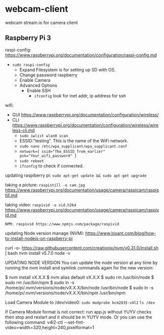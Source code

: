 # webcam-client
webcam stream.io for camera client




## Raspberry Pi 3

raspi-config: https://www.raspberrypi.org/documentation/configuration/raspi-config.md
* `sudo raspi-config`
    * Expand Filesystem is for setting up SD with OS.
    * Change password raspberry
    * Enable Camera
    * Advanced Options
        * Enable SSH
            * `ifconfig` look for inet addr, ip address for ssh


wifi:
* GUI https://www.raspberrypi.org/documentation/configuration/wireless/
* CLI https://www.raspberrypi.org/documentation/configuration/wireless/wireless-cli.md
    * `sudo iwlist wlan0 scan`
    * ESSID:"testing". This is the name of the WiFi network.
    * `sudo nano /etc/wpa_supplicant/wpa_supplicant.conf`
    * `network={
            ssid="The_ESSID_from_earlier"
            psk="Your_wifi_password"
        }`
    * `sudo reboot`
    * `ifconfig` to check if connected.

updating raspiberry pi: `sudo apt-get update && sudo apt-get upgrade`

taking a picture: `raspistill -o cam.jpg`
https://www.raspberrypi.org/documentation/usage/camera/raspicam/raspistill.md

taking video: `raspivid -o vid.h264`
https://www.raspberrypi.org/documentation/usage/camera/raspicam/raspivid.md

    NPM: raspivid https://www.npmjs.com/package/raspivid

updating Node version manage (NVM):
https://www.losant.com/blog/how-to-install-nodejs-on-raspberry-pi

curl -o- https://raw.githubusercontent.com/creationix/nvm/v0.31.0/install.sh | bash
nvm install v5.7.0
node -v

UPDATING NODE VERSION
You can update the node version at any time by running the nvm install and symlink commands again for the new version:

$ nvm install vX.X.X
$ nvm alias default vX.X.X
$ sudo rm /usr/bin/node
$ sudo rm /usr/bin/npm
$ sudo ln -s /home/pi/.nvm/versions/node/vX.X.X/bin/node /usr/bin/node
$ sudo ln -s /home/pi/.nvm/versions/node/vX.X.X/bin/npm /usr/bin/npm



Load Camera Module to /dev/video0:
`sudo modprobe bcm2835-v4l2`
`ls /dev`

If Camera Module format is not correct: run app.js without YUYV checks then stop and restart and it should be in YUYV mode. Or you can use the following command: v4l2-ctl --set-fmt-video=width=320,height=240,pixelformat=1

